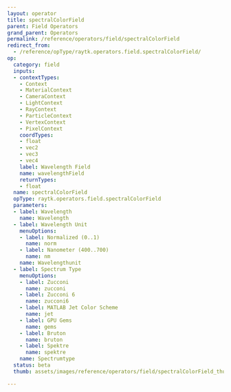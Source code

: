 ```yaml
---
layout: operator
title: spectralColorField
parent: Field Operators
grand_parent: Operators
permalink: /reference/operators/field/spectralColorField
redirect_from:
  - /reference/opType/raytk.operators.field.spectralColorField/
op:
  category: field
  inputs:
  - contextTypes:
    - Context
    - MaterialContext
    - CameraContext
    - LightContext
    - RayContext
    - ParticleContext
    - VertexContext
    - PixelContext
    coordTypes:
    - float
    - vec2
    - vec3
    - vec4
    label: Wavelength Field
    name: wavelengthField
    returnTypes:
    - float
  name: spectralColorField
  opType: raytk.operators.field.spectralColorField
  parameters:
  - label: Wavelength
    name: Wavelength
  - label: Wavelength Unit
    menuOptions:
    - label: Normalized (0..1)
      name: norm
    - label: Nanometer (400..700)
      name: nm
    name: Wavelengthunit
  - label: Spectrum Type
    menuOptions:
    - label: Zucconi
      name: zucconi
    - label: Zucconi 6
      name: zucconi6
    - label: MATLAB Jet Color Scheme
      name: jet
    - label: GPU Gems
      name: gems
    - label: Bruton
      name: bruton
    - label: Spektre
      name: spektre
    name: Spectrumtype
  status: beta
  thumb: assets/images/reference/operators/field/spectralColorField_thumb.png

---
```

